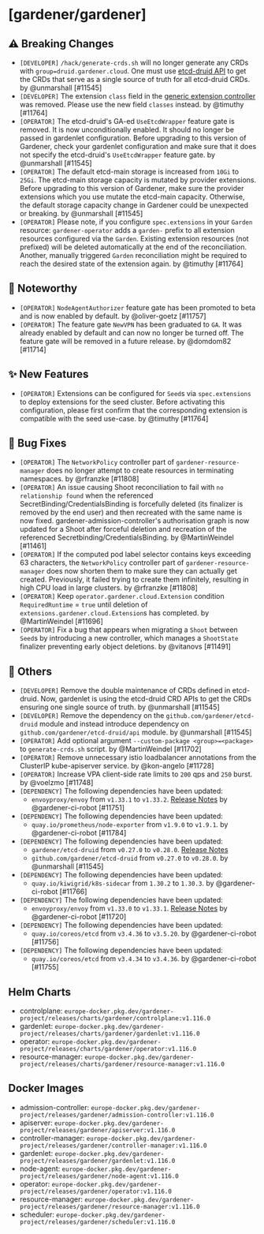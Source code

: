 # [gardener/gardener]

## ⚠️ Breaking Changes

- `[DEVELOPER]` `/hack/generate-crds.sh` will no longer generate any CRDs with `group=druid.gardener.cloud`. One must use [etcd-druid API](https://github.com/gardener/etcd-druid/blob/v0.28.0/api/core/v1alpha1/crds/crd.go#L35) to get the CRDs that serve as a single source of truth for all etcd-druid CRDs. by @unmarshall [#11545]
- `[DEVELOPER]` The extension `class` field in the [generic extension controller](https://github.com/gardener/gardener/blob/ec709dbc3119b9888c29361e7d93c47db1674b0c/extensions/pkg/controller/extension/controller.go) was removed. Please use the new field `classes` instead. by @timuthy [#11764]
- `[OPERATOR]` The etcd-druid's GA-ed `UseEtcdWrapper` feature gate is removed. It is now unconditionally enabled. It should no longer be passed in gardenlet configuration. Before upgrading to this version of Gardener, check your gardenlet configuration and make sure that it does not specify the etcd-druid's `UseEtcdWrapper` feature gate. by @unmarshall [#11545]
- `[OPERATOR]` The default etcd-main storage is increased from `10Gi` to `25Gi`. The etcd-main storage capacity is mutated by provider extensions. Before upgrading to this version of Gardener, make sure the provider extensions which you use mutate the etcd-main capacity. Otherwise, the default storage capacity change in Gardener could be unexpected or breaking. by @unmarshall [#11545]
- `[OPERATOR]` Please note, if you configure `spec.extensions` in your `Garden` resource: `gardener-operator` adds a `garden-` prefix to all extension resources configured via the `Garden`. Existing extension resources (not prefixed) will be deleted automatically at the end of the reconciliation. Another, manually triggered  `Garden` reconciliation might be required to reach the desired state of the extension again. by @timuthy [#11764]
## 📰 Noteworthy

- `[OPERATOR]` `NodeAgentAuthorizer` feature gate has been promoted to beta and is now enabled by default. by @oliver-goetz [#11757]
- `[OPERATOR]` The feature gate `NewVPN` has been graduated to `GA`. It was already enabled by default and can now no longer be turned off. The feature gate will be removed in a future release. by @domdom82 [#11714]
## ✨ New Features

- `[OPERATOR]` Extensions can be configured for `Seed`s via `spec.extensions` to deploy extensions for the seed cluster. Before activating this configuration, please first confirm that the corresponding extension is compatible with the seed use-case. by @timuthy [#11764]
## 🐛 Bug Fixes

- `[OPERATOR]` The `NetworkPolicy` controller part of `gardener-resource-manager` does no longer attempt to create resources in terminating namespaces. by @rfranzke [#11808]
- `[OPERATOR]` An issue causing Shoot reconciliation to fail with `no relationship found` when the referenced SecretBinding/CredentialsBinding is forcefully deleted (its finalizer is removed by the end user) and then recreated with the same name is now fixed. gardener-admission-controller's  authorisation graph is now updated for a Shoot after forceful deletion and recreation of the referenced Secretbinding/CredentialsBinding. by @MartinWeindel [#11461]
- `[OPERATOR]` If the computed pod label selector contains keys exceeding 63 characters, the `NetworkPolicy` controller part of `gardener-resource-manager` does now shorten them to make sure they can actually get created. Previously, it failed trying to create them infinitely, resulting in high CPU load in large clusters. by @rfranzke [#11808]
- `[OPERATOR]` Keep `operator.gardener.cloud.Extension` condition `RequiredRuntime` = `true` until deletion of `extensions.gardener.cloud.Extension`s has completed. by @MartinWeindel [#11696]
- `[OPERATOR]` Fix a bug that appears when migrating a `Shoot` between `Seed`s by introducing a new controller, which manages a `ShootState` finalizer preventing early object deletions. by @vitanovs [#11491]
## 🏃 Others

- `[DEVELOPER]` Remove the double maintenance of CRDs defined in etcd-druid. Now, gardenlet is using the etcd-druid CRD APIs to get the CRDs ensuring one single source of truth. by @unmarshall [#11545]
- `[DEVELOPER]` Remove the dependency on the `github.com/gardener/etcd-druid` module and instead introduce dependency on `github.com/gardener/etcd-druid/api` module. by @unmarshall [#11545]
- `[OPERATOR]` Add optional argument `--custom-package <group>=<package>` to `generate-crds.sh` script. by @MartinWeindel [#11702]
- `[OPERATOR]` Remove unnecessary istio loadbalancer annotations from the ClusterIP kube-apiserver service. by @kon-angelo [#11728]
- `[OPERATOR]` Increase VPA client-side rate limits to `200` qps and `250` burst. by @voelzmo [#11748]
- `[DEPENDENCY]` The following dependencies have been updated:  
  - `envoyproxy/envoy` from `v1.33.1` to `v1.33.2`. [Release Notes](https://redirect.github.com/envoyproxy/envoy/releases/tag/v1.33.2) by @gardener-ci-robot [#11751]
- `[DEPENDENCY]` The following dependencies have been updated:  
  - `quay.io/prometheus/node-exporter` from `v1.9.0` to `v1.9.1`.  by @gardener-ci-robot [#11784]
- `[DEPENDENCY]` The following dependencies have been updated:  
  - `gardener/etcd-druid` from `v0.27.0` to `v0.28.0`. [Release Notes](https://redirect.github.com/gardener/etcd-druid/releases/tag/v0.28.0)  
  - `github.com/gardener/etcd-druid` from `v0.27.0` to `v0.28.0`.  by @unmarshall [#11545]
- `[DEPENDENCY]` The following dependencies have been updated:  
  - `quay.io/kiwigrid/k8s-sidecar` from `1.30.2` to `1.30.3`.  by @gardener-ci-robot [#11766]
- `[DEPENDENCY]` The following dependencies have been updated:  
  - `envoyproxy/envoy` from `v1.33.0` to `v1.33.1`. [Release Notes](https://redirect.github.com/envoyproxy/envoy/releases/tag/v1.33.1) by @gardener-ci-robot [#11720]
- `[DEPENDENCY]` The following dependencies have been updated:  
  - `quay.io/coreos/etcd` from `v3.4.36` to `v3.5.20`.  by @gardener-ci-robot [#11756]
- `[DEPENDENCY]` The following dependencies have been updated:  
  - `quay.io/coreos/etcd` from `v3.4.34` to `v3.4.36`.  by @gardener-ci-robot [#11755]

## Helm Charts
- controlplane: `europe-docker.pkg.dev/gardener-project/releases/charts/gardener/controlplane:v1.116.0`
- gardenlet: `europe-docker.pkg.dev/gardener-project/releases/charts/gardener/gardenlet:v1.116.0`
- operator: `europe-docker.pkg.dev/gardener-project/releases/charts/gardener/operator:v1.116.0`
- resource-manager: `europe-docker.pkg.dev/gardener-project/releases/charts/gardener/resource-manager:v1.116.0`
## Docker Images
- admission-controller: `europe-docker.pkg.dev/gardener-project/releases/gardener/admission-controller:v1.116.0`
- apiserver: `europe-docker.pkg.dev/gardener-project/releases/gardener/apiserver:v1.116.0`
- controller-manager: `europe-docker.pkg.dev/gardener-project/releases/gardener/controller-manager:v1.116.0`
- gardenlet: `europe-docker.pkg.dev/gardener-project/releases/gardener/gardenlet:v1.116.0`
- node-agent: `europe-docker.pkg.dev/gardener-project/releases/gardener/node-agent:v1.116.0`
- operator: `europe-docker.pkg.dev/gardener-project/releases/gardener/operator:v1.116.0`
- resource-manager: `europe-docker.pkg.dev/gardener-project/releases/gardener/resource-manager:v1.116.0`
- scheduler: `europe-docker.pkg.dev/gardener-project/releases/gardener/scheduler:v1.116.0`
